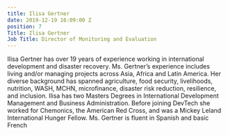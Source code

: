 ```yaml
---
title: Ilisa Gertner
date: 2019-12-19 16:09:00 Z
position: 7
Title: Ilisa Gertner
Job Title: Director of Monitoring and Evaluation
---
```


Ilisa Gertner has over 19 years of experience working in international development and disaster recovery. Ms. Gertner’s experience includes living and/or managing projects across Asia, Africa and Latin America. Her diverse background has spanned agriculture, food security, livelihoods, nutrition, WASH, MCHN, microfinance, disaster risk reduction, resilience, and inclusion. Ilisa has two Masters Degrees in International Development Management and Business Administration. Before joining DevTech she worked for Chemonics, the American Red Cross, and was a Mickey Leland International Hunger Fellow. Ms. Gertner is fluent in Spanish and basic French